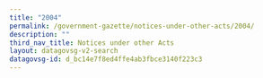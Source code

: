 ```yaml
---
title: "2004"
permalink: /government-gazette/notices-under-other-acts/2004/
description: ""
third_nav_title: Notices under other Acts
layout: datagovsg-v2-search
datagovsg-id: d_bc14e7f8ed4ffe4ab3fbce3140f223c3
---
```

